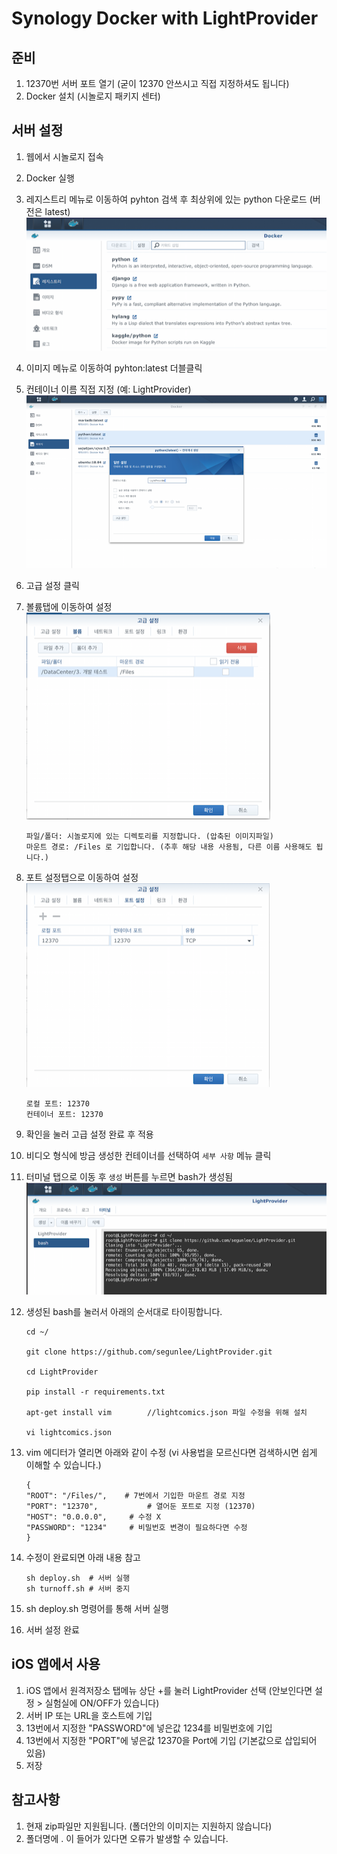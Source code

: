 # Synology Docker with LightProvider



## 준비

1. 12370번 서버 포트 열기 (굳이 12370 안쓰시고 직접 지정하셔도 됩니다)
2. Docker 설치 (시놀로지 패키지 센터)



## 서버 설정

1. 웹에서 시놀로지 접속

2. Docker 실행

3. 레지스트리 메뉴로 이동하여 pyhton 검색 후 최상위에 있는 python 다운로드 (버전은 latest)![screenshot2](howtosetupindocker/screenshot2.png)
   
4. 이미지 메뉴로 이동하여 pyhton:latest 더블클릭

5. 컨테이너 이름 직접 지정 (예: LightProvider)![screenshot3](howtosetupindocker/screenshot3.png)

6. 고급 설정 클릭

7. 볼륨탭에 이동하여 설정
   ![screenshot4](howtosetupindocker/screenshot4.png)
    
    ```
    파일/폴더: 시놀로지에 있는 디렉토리를 지정합니다. (압축된 이미지파일)
    마운트 경로: /Files 로 기입합니다. (추후 해당 내용 사용됨, 다른 이름 사용해도 됩니다.)
    ```
   
8. 포트 설정탭으로 이동하여 설정
    ![screenshot5](howtosetupindocker/screenshot5.png)

    ```
    로컬 포트: 12370
    컨테이너 포트: 12370
    ```

9. 확인을 눌러 고급 설정 완료 후 적용

10. 비디오 형식에 방금 생성한 컨테이너를 선택하여 `세부 사항` 메뉴 클릭

11. 터미널 탭으로 이동 후 `생성` 버튼를 누르면 bash가 생성됨![screenshot6](howtosetupindocker/screenshot6.png)

12. 생성된 bash를 눌러서 아래의 순서대로 타이핑합니다.

     ```
     cd ~/
     
     git clone https://github.com/segunlee/LightProvider.git
     
     cd LightProvider
     
     pip install -r requirements.txt
     
     apt-get install vim 		//lightcomics.json 파일 수정을 위해 설치
     
     vi lightcomics.json
     ```

13. vim 에디터가 열리면 아래와 같이 수정 (vi 사용법을 모르신다면 검색하시면 쉽게 이해할 수 있습니다.)

     ```
     {
     "ROOT": "/Files/",    # 7번에서 기입한 마운트 경로 지정
     "PORT": "12370",			# 열어둔 포트로 지정 (12370)
     "HOST": "0.0.0.0",		# 수정 X
     "PASSWORD": "1234"		# 비밀번호 변경이 필요하다면 수정
     }
     ```

14. 수정이 완료되면 아래 내용 참고

     ```
     sh deploy.sh  # 서버 실행
     sh turnoff.sh # 서버 중지
     ```

15. sh deploy.sh 명령어를 통해 서버 실행

16. 서버 설정 완료



## iOS 앱에서 사용

1. iOS 앱에서 원격저장소 탭메뉴 상단 +를 눌러 LightProvider 선택 (안보인다면 설정 > 실험실에 ON/OFF가 있습니다)
2. 서버 IP 또는 URL을 호스트에 기입
3. 13번에서 지정한 "PASSWORD"에 넣은값 1234를 비밀번호에 기입
4. 13번에서 지정한 "PORT"에 넣은값 12370을 Port에 기입 (기본값으로 삽입되어 있음)
5. 저장



## 참고사항

1. 현재 zip파일만 지원됩니다. (폴더안의 이미지는 지원하지 않습니다)
2. 폴더명에 . 이 들어가 있다면 오류가 발생할 수 있습니다.


